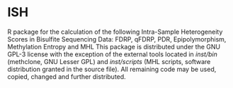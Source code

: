 # ISH
R package for the calculation of the following Intra-Sample Heterogeneity Scores in Bisulfite Sequencing Data: FDRP, qFDRP, PDR, Epipolymorphism, Methylation Entropy and MHL
This package is distributed under the GNU GPL-3 license with the exception of the external tools located in *inst/bin* (methclone, GNU Lesser GPL) and *inst/scripts* (MHL scripts, software distribution granted in the source file). All remaining code may be used, copied, changed and further distributed.
